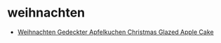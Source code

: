 # weihnachten

 * [Weihnachten Gedeckter Apfelkuchen Christmas Glazed Apple Cake](../index/w/weihnachten-gedeckter-apfelkuchen-christmas-glazed-apple-cake.json)
